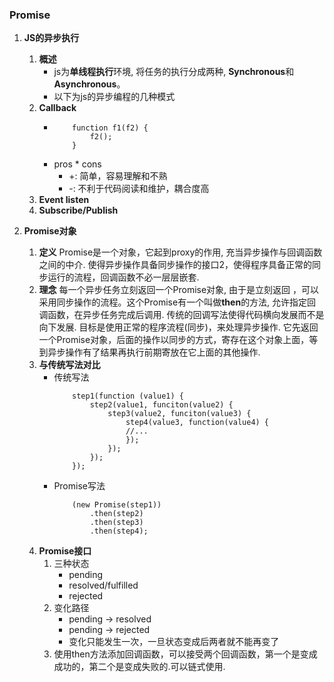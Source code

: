 ### Promise

1. **JS的异步执行**
	1. **概述**
		* js为**单线程执行**环境, 将任务的执行分成两种, **Synchronous**和**Asynchronous**。
		* 以下为js的异步编程的几种模式
	2. **Callback**
		* 	```
				function f1(f2) {
					f2();
				}
			```
		* pros * cons
			* +: 简单，容易理解和不熟
			* -: 不利于代码阅读和维护，耦合度高
	3. **Event listen**
	4. **Subscribe/Publish**

3. **Promise对象**
	1. **定义**
		Promise是一个对象，它起到proxy的作用, 充当异步操作与回调函数之间的中介. 使得异步操作具备同步操作的接口2，使得程序具备正常的同步运行的流程，回调函数不必一层层嵌套. 
	2. **理念**
		每一个异步任务立刻返回一个Promise对象, 由于是立刻返回 ，可以采用同步操作的流程。这个Promise有一个叫做**then**的方法, 允许指定回调函数，在异步任务完成后调用. 传统的回调写法使得代码横向发展而不是向下发展. 目标是使用正常的程序流程(同步)，来处理异步操作. 它先返回一个Promise对象，后面的操作以同步的方式，寄存在这个对象上面，等到异步操作有了结果再执行前期寄放在它上面的其他操作. 
	2. **与传统写法对比**
		* 传统写法
			```
				step1(function (value1) {
					step2(value1, funciton(value2) {
						step3(value2, funciton(value3) {
							step4(value3, function(value4) {
							//...
							});
						});
					});
				});
			```
		* Promise写法
			``` 
				(new Promise(step1))
					.then(step2)
					.then(step3)
					.then(step4);
			```
	3. **Promise接口**
		1. 三种状态
			* pending
			* resolved/fulfilled
			* rejected
		2. 变化路径
			* pending -> resolved
			* pending -> rejected
			* 变化只能发生一次，一旦状态变成后两者就不能再变了
		3. 使用then方法添加回调函数，可以接受两个回调函数，第一个是变成成功的，第二个是变成失败的.可以链式使用.

